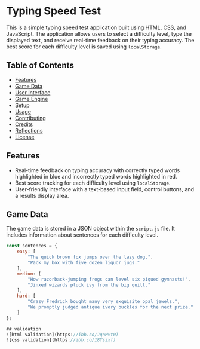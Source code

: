 # Typing Speed Test

This is a simple typing speed test application built using HTML, CSS, and JavaScript. The application allows users to select a difficulty level, type the displayed text, and receive real-time feedback on their typing accuracy. The best score for each difficulty level is saved using `localStorage`.

## Table of Contents

- [Features](#features)
- [Game Data](#game-data)
- [User Interface](#user-interface)
- [Game Engine](#game-engine)
- [Setup](#setup)
- [Usage](#usage)
- [Contributing](#contributing)
- [Credits](#credits)
- [Reflections](#reflections)
- [License](#license)

## Features

- Real-time feedback on typing accuracy with correctly typed words highlighted in blue and incorrectly typed words highlighted in red.
- Best score tracking for each difficulty level using `localStorage`.
- User-friendly interface with a text-based input field, control buttons, and a results display area.

## Game Data

The game data is stored in a JSON object within the `script.js` file. It includes information about sentences for each difficulty level.

```javascript
const sentences = {
    easy: [
        "The quick brown fox jumps over the lazy dog.",
        "Pack my box with five dozen liquor jugs."
    ],
    medium: [
        "How razorback-jumping frogs can level six piqued gymnasts!",
        "Jinxed wizards pluck ivy from the big quilt."
    ],
    hard: [
        "Crazy Fredrick bought many very exquisite opal jewels.",
        "We promptly judged antique ivory buckles for the next prize."
    ]
};

## validation
![html validation](https://ibb.co/JqnMvt0)
![css validation](https://ibb.co/18Yszxf)
